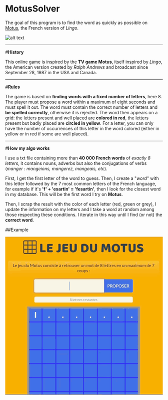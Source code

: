 # MotusSolver
The goal of this program is to find the word as quickly as possible on [Motus](https://www.google.com "Jeu du Motus"), the French version of *Lingo*.

![alt text](https://static.blog4ever.com/2013/03/731698/artfichier_731698_8197737_201905062337791.png)


***


#**History**

This online game is inspired by the **TV game Motus**, itself inspired by *Lingo*, the American version created by *Ralph Andrews* and broadcast since September 28, 1987 in the USA and Canada.


***


#**Rules**

The game is based on **finding words with a fixed number of letters**, here 8. 
The player must propose a word within a maximum of eight seconds and must spell it out. The word must contain the correct number of letters and **be spelled correctly**, otherwise it is rejected. The word then appears on a grid: the letters present and well placed are **colored in red**, the letters present but badly placed are **circled in yellow**. For a letter, you can only have the number of occurrences of this letter in the word colored (either in yellow or in red if some are well placed).


***


#**How my algo works**

I use a txt file containing more than **40 000 French words** of *exactly 8 letters*, it contains nouns, adverbs but also the conjugations of verbs (*manger : mangeions, mangerez, mangeais, etc*). 

First, I get the first letter of the word to guess. Then, I create a "*word*" with this letter followed by the 7 most common letters of the French language, for example if it's **'f' + 'esartin' = 'fesartin'**, then I look for the closest word in my database. This will be the first word I try on **Motus**.

Then, I scrap the result with the color of each letter (red, green or grey), I update the information on my letters and I take a word at random among those respecting these conditions.
I iterate in this way until I find (or not) the **correct word**.



##Example


![Alt Text](https://github.com/luceien/MotusSolver/blob/main/motus_cropped_speed.gif)



